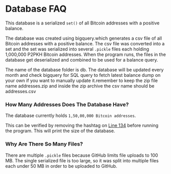 # Database FAQ
This database is a serialized `set()` of all Bitcoin addresses with a positive balance.

The database was created using bigquery.which generates a csv file of all Bitcoin addresses with a positive balance. The csv file was converted into a set and the set was serialized into several `.pickle` files each holding 1,000,000 P2PKH Bitcoin addresses. When the program runs, the files in the database get deserialized and combined to be used for a balance query.

The name of the database folder is db. The database will be updated every month and check bigquery for SQL query to fetch latest balance dump on your own if you want to manually update it.remember to keep the zip file name addresses.zip and inside the zip archive the csv name should be addresses.csv

### How Many Addresses Does The Database Have?

The database currently holds `1,50,00,000 Bitcoin addresses`.

This can be verified by removing the hashtag on <a href="https://github.com/Isaacdelly/Plutus/blob/master/plutus.py#L134">Line 134</a> before running the program. This will print the size of the database.

### Why Are There So Many Files?

There are multiple `.pickle` files because GitHub limits file uploads to 100 MB. The single serialized file is too large, so it was split into multiple files each under 50 MB in order to be uploaded to GitHub.
